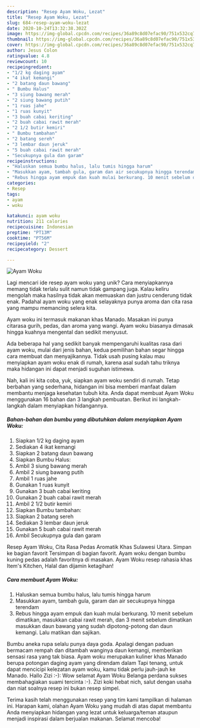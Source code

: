 ```yaml
---
description: "Resep Ayam Woku, Lezat"
title: "Resep Ayam Woku, Lezat"
slug: 684-resep-ayam-woku-lezat
date: 2020-10-24T13:32:38.302Z
image: https://img-global.cpcdn.com/recipes/36a89c8d07efac90/751x532cq70/ayam-woku-foto-resep-utama.jpg
thumbnail: https://img-global.cpcdn.com/recipes/36a89c8d07efac90/751x532cq70/ayam-woku-foto-resep-utama.jpg
cover: https://img-global.cpcdn.com/recipes/36a89c8d07efac90/751x532cq70/ayam-woku-foto-resep-utama.jpg
author: Jesus Colon
ratingvalue: 4.8
reviewcount: 10
recipeingredient:
- "1/2 kg daging ayam"
- "4 ikat kemangi"
- "2 batang daun bawang"
- " Bumbu Halus"
- "3 siung bawang merah"
- "2 siung bawang putih"
- "1 ruas jahe"
- "1 ruas kunyit"
- "3 buah cabai keriting"
- "2 buah cabai rawit merah"
- "2 1/2 butir kemiri"
- " Bumbu tambahan"
- "2 batang sereh"
- "3 lembar daun jeruk"
- "5 buah cabai rawit merah"
- "Secukupnya gula dan garam"
recipeinstructions:
- "Haluskan semua bumbu halus, lalu tumis hingga harum"
- "Masukkan ayam, tambah gula, garam dan air secukupnya hingga terendam"
- "Rebus hingga ayam empuk dan kuah mulai berkurang. 10 menit sebelum dimatikan, masukkan cabai rawit merah, dan 3 menit sebelum dimatikan masukkan daun bawang yang sudah dipotong-potong dan daun kemangi. Lalu matikan dan sajikan."
categories:
- Resep
tags:
- ayam
- woku

katakunci: ayam woku 
nutrition: 211 calories
recipecuisine: Indonesian
preptime: "PT13M"
cooktime: "PT56M"
recipeyield: "2"
recipecategory: Dessert

---
```



![Ayam Woku](https://img-global.cpcdn.com/recipes/36a89c8d07efac90/751x532cq70/ayam-woku-foto-resep-utama.jpg)

Lagi mencari ide resep ayam woku yang unik? Cara menyiapkannya memang tidak terlalu sulit namun tidak gampang juga. Kalau keliru mengolah maka hasilnya tidak akan memuaskan dan justru cenderung tidak enak. Padahal ayam woku yang enak selayaknya punya aroma dan cita rasa yang mampu memancing selera kita.

Ayam woku ini termasuk makanan khas Manado. Masakan ini punya citarasa gurih, pedas, dan aroma yang wangi. Ayam woku biasanya dimasak hingga kuahnya mengental dan sedikit menyusut.

Ada beberapa hal yang sedikit banyak mempengaruhi kualitas rasa dari ayam woku, mulai dari jenis bahan, kedua pemilihan bahan segar hingga cara membuat dan menyajikannya. Tidak usah pusing kalau mau menyiapkan ayam woku enak di rumah, karena asal sudah tahu triknya maka hidangan ini dapat menjadi suguhan istimewa.


Nah, kali ini kita coba, yuk, siapkan ayam woku sendiri di rumah. Tetap berbahan yang sederhana, hidangan ini bisa memberi manfaat dalam membantu menjaga kesehatan tubuh kita. Anda dapat membuat Ayam Woku menggunakan 16 bahan dan 3 langkah pembuatan. Berikut ini langkah-langkah dalam menyiapkan hidangannya.

<!--inarticleads1-->

##### Bahan-bahan dan bumbu yang dibutuhkan dalam menyiapkan Ayam Woku:

1. Siapkan 1/2 kg daging ayam
1. Sediakan 4 ikat kemangi
1. Siapkan 2 batang daun bawang
1. Siapkan  Bumbu Halus:
1. Ambil 3 siung bawang merah
1. Ambil 2 siung bawang putih
1. Ambil 1 ruas jahe
1. Gunakan 1 ruas kunyit
1. Gunakan 3 buah cabai keriting
1. Gunakan 2 buah cabai rawit merah
1. Ambil 2 1/2 butir kemiri
1. Siapkan  Bumbu tambahan:
1. Siapkan 2 batang sereh
1. Sediakan 3 lembar daun jeruk
1. Gunakan 5 buah cabai rawit merah
1. Ambil Secukupnya gula dan garam


Resep Ayam Woku, Cita Rasa Pedas Aromatik Khas Sulawesi Utara. Simpan ke bagian favorit Tersimpan di bagian favorit. Ayam woku dengan bumbu kuning pedas adalah favoritnya di masakan. Ayam Woku resep rahasia khas Item&#39;s Kitchen, Halal dan dijamin ketagihan! 

<!--inarticleads2-->

##### Cara membuat Ayam Woku:

1. Haluskan semua bumbu halus, lalu tumis hingga harum
1. Masukkan ayam, tambah gula, garam dan air secukupnya hingga terendam
1. Rebus hingga ayam empuk dan kuah mulai berkurang. 10 menit sebelum dimatikan, masukkan cabai rawit merah, dan 3 menit sebelum dimatikan masukkan daun bawang yang sudah dipotong-potong dan daun kemangi. Lalu matikan dan sajikan.


Bumbu aneka rupa selalu punya daya goda. Apalagi dengan paduan bermacam rempah dan ditambah wanginya daun kemangi, memberikan sensasi rasa yang tak biasa. Ayam woku merupakan kuliner khas Manado berupa potongan daging ayam yang direndam dalam Tapi tenang, untuk dapat mencicipi kelezatan ayam woku, kamu tidak perlu jauh-jauh ke Manado. Hallo Zizi :-): Wow selamat Ayam Woku Belanga perdana sukses membahagiakan suami tercinta :-). Zizi koki hebat nich, salut dengan usaha dan niat soalnya resep ini bukan resep simpel. 

Terima kasih telah menggunakan resep yang tim kami tampilkan di halaman ini. Harapan kami, olahan Ayam Woku yang mudah di atas dapat membantu Anda menyiapkan hidangan yang lezat untuk keluarga/teman ataupun menjadi inspirasi dalam berjualan makanan. Selamat mencoba!

